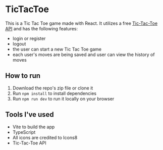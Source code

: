 # TicTacToe

This is a Tic Tac Toe game made with React. It utilizes a free [Tic-Tac-Toe API](https://tictactoe.aboutdream.io/swagger/) and has the following features: 

* login or register
* logout
* the user can start a new Tic Tac Toe game 
* each user's moves are being saved and user can view the history of moves

## How to run

1. Download the repo's zip file or clone it
2. Run `npm install` to install dependencies
3. Run `npm run dev` to run it locally on your browser

## Tools I've used

* Vite to build the app
* TypeScript
* All icons are credited to Icons8
* Tic-Tac-Toe API